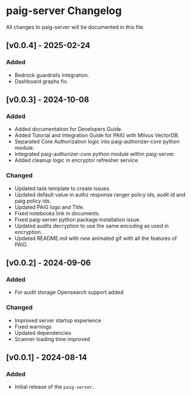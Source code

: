 # paig-server Changelog
All changes to paig-server will be documented in this file.

## [v0.0.4] - 2025-02-24
### Added
- Bedrock guardrails integration. 
- Dashboard graphs fix.

## [v0.0.3] - 2024-10-08
### Added
- Added documentation for Developers Guide.
- Added Tutorial and Integration Guide for PAIG with Milvus VectorDB.
- Separated Core Authorization logic into paig-authorizer-core python module.
- Integrated paig-authorizer-core python module within paig-server.
- Added cleanup logic in encryptor refresher service.

### Changed
- Updated task template to create issues.
- Updated default value in authz response ranger policy ids, audit id and paig policy ids.
- Updated PAIG logo and Title.
- Fixed notebooks link in documents.
- Fixed paig-server python package installation issue.
- Updated audits decryption to use the same encoding as used in encryption.
- Updated README.md with new animated gif with all the features of PAIG.

## [v0.0.2] - 2024-09-06
### Added
- For audit storage Opensearch support added

### Changed
- Improved server startup experience
- Fixed warnings
- Updated dependencies
- Scanner loading time improved


## [v0.0.1] - 2024-08-14
### Added
- Initial release of the `paig-server`.